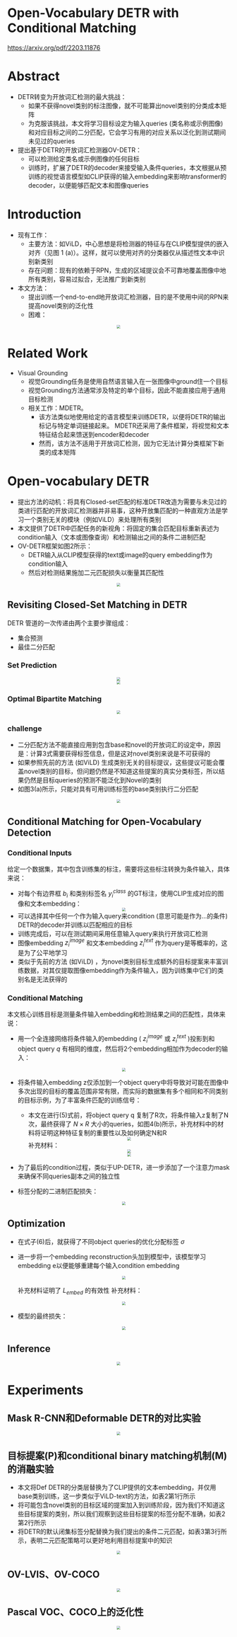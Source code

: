 # Open-Vocabulary DETR with Conditional Matching
https://arxiv.org/pdf/2203.11876
# Abstract
- DETR转变为开放词汇检测的最大挑战：
  - 如果不获得novel类别的标注图像，就不可能算出novel类别的分类成本矩阵
  - 为克服该挑战，本文将学习目标设定为输入queries (类名称或示例图像) 和对应目标之间的二分匹配，它会学习有用的对应关系以泛化到测试期间未见过的queries
- 提出基于DETR的开放词汇检测器OV-DETR：
  - 可以检测给定类名或示例图像的任何目标
  - 训练时，扩展了DETR的decoder来接受输入条件queries，本文根据从预训练的视觉语言模型如CLIP获得的输入embedding来影响transformer的decoder，以便能够匹配文本和图像queries
# Introduction
- 现有工作：
  - 主要方法：如ViLD，中心思想是将检测器的特征与在CLIP模型提供的嵌入对齐（见图 1 (a)）。这样，就可以使用对齐的分类器仅从描述性文本中识别新类别
  - 存在问题：现有的依赖于RPN，生成的区域提议会不可靠地覆盖图像中地所有类别，容易过拟合，无法推广到新类别
- 本文方法：
  - 提出训练一个end-to-end地开放词汇检测器，目的是不使用中间的RPN来提高novel类别的泛化性
  - 困难：
<center><img src=../images/image-50.png style="zoom:50%"></center>

# Related Work
- Visual Grounding
  - 视觉Grounding任务是使用自然语言输入在一张图像中ground住一个目标
  - 视觉Grounding方法通常涉及特定的单个目标，因此不能直接应用于通用目标检测
  - 相关工作：MDETR。
    - 该方法类似地使用给定的语言模型来训练DETR，以便将DETR的输出标记与特定单词链接起来。 MDETR还采用了条件框架，将视觉和文本特征结合起来馈送到encoder和decoder
    - 然而，该方法不适用于开放词汇检测，因为它无法计算分类框架下新类的成本矩阵

# Open-vocabulary DETR
- 提出方法的动机：将具有Closed-set匹配的标准DETR改造为需要与未见过的类进行匹配的开放词汇检测器并非易事，这种开放集匹配的一种直观方法是学习一个类别无关的模块（例如ViLD）来处理所有类别
- 本文提供了DETR中匹配任务的新视角：将固定的集合匹配目标重新表述为condition输入（文本或图像查询）和检测输出之间的条件二进制匹配
- OV-DETR框架如图2所示：
  - DETR输入从CLIP模型获得的text或image的query embedding作为condition输入
  - 然后对检测结果施加二元匹配损失以衡量其匹配性
<center><img src=../images/image-56.png style="zoom:50%"></center>

## Revisiting Closed-Set Matching in DETR
DETR 管道的一次传递由两个主要步骤组成：
- 集合预测
- 最佳二分匹配

### Set Prediction
<center><img src=../images/image-57.png style="zoom:50%"></center>
<center><img src=../images/image-58.png style="zoom:50%"></center>

### Optimal Bipartite Matching
<center><img src=../images/image-59.png style="zoom:50%"></center>

### challenge
- 二分匹配方法不能直接应用到包含base和novel的开放词汇的设定中，原因是：计算3式需要获得标签信息，但是这对novel类别来说是不可获得的
- 如果参照先前的方法 (如ViLD) 生成类别无关的目标提议，这些提议可能会覆盖novel类别的目标，但问题仍然是不知道这些提案的真实分类标签，所以结果仍然是目标queries的预测不能泛化到Novel的类别
- 如图3(a)所示，只能对具有可用训练标签的base类别执行二分匹配
<center><img src=../images/image-60.png style="zoom:50%"></center>

## Conditional Matching for Open-Vocabulary Detection
### Conditional Inputs
给定一个数据集，其中包含训练集的标注，需要将这些标注转换为条件输入，具体来说：
- 对每个有边界框 $b_i$ 和类别标签名 $y_i^{class}$ 的GT标注，使用CLIP生成对应的图像和文本embedding：
  <center><img src=../images/image-61.png style="zoom:50%"></center>
- 可以选择其中任何一个作为输入query来condition (意思可能是作为...的条件) DETR的decoder并训练以匹配相应的目标
- 训练完成后，可以在测试期间采用任意输入query来执行开放词汇检测
- 图像embedding $z_i^{image}$ 和文本embedding $z_i^{text}$ 作为query是等概率的，这是为了公平地学习
- 类似于先前的方法 (如ViLD) ，为novel类别目标生成额外的目标提案来丰富训练数据，对其仅提取图像embedding作为条件输入，因为训练集中它们的类别名是无法获得的

### Conditional Matching
本文核心训练目标是测量条件输入embedding和检测结果之间的匹配性，具体来说：
- 用一个全连接网络将条件输入的embedding ( $z_i^{image}$ 或 $z_i^{text}$ )投影到和object query $q$ 有相同的维度，然后将2个embedding相加作为decoder的输入：
    <center><img src=../images/image-62.png style="zoom:50%"></center>

- 将条件输入embedding z仅添加到一个object query中将导致对可能在图像中多次出现的目标的覆盖范围非常有限，而实际的数据集有多个相同和不同类别的目标示例，为了丰富条件匹配的训练信号：
  - 本文在进行(5)式前，将object query q 复制了R次，将条件输入z复制了N次，最终获得了 $N\times R$ 大小的queries，如图4(b)所示，补充材料中的材料将证明这种特征复制的重要性以及如何确定N和R
    <center><img src=../images/image-63.png style="zoom:50%"></center>
    补充材料：
    <center><img src=../images/image-68.png style="zoom:50%"></center>
    <center><img src=../images/image-69.png style="zoom:50%"></center>
- 为了最后的condition过程，类似于UP-DETR，进一步添加了一个注意力mask来确保不同queries副本之间的独立性
- 标签分配的二进制匹配损失：
  <center><img src=../images/image-64.png style="zoom:50%"></center>

## Optimization
- 在式子(6)后，就获得了不同object queries的优化分配标签 $\sigma$
- 进一步将一个embedding reconstruction头加到模型中，该模型学习embedding e以便能够重建每个输入condition embedding
    <center><img src=../images/image-65.png style="zoom:50%"></center>

    补充材料证明了 $L_{embed}$ 的有效性
    补充材料：
    <center><img src=../images/image-72.png style="zoom:50%"></center>
- 模型的最终损失：
    <center><img src=../images/image-66.png style="zoom:50%"></center>

## Inference
<center><img src=../images/image-67.png style="zoom:50%"></center>

# Experiments
## Mask R-CNN和Deformable DETR的对比实验
<center><img src=../images/image-70.png style="zoom:50%"></center>

## 目标提案(P)和conditional binary matching机制(M)的消融实验
- 本文将Def DETR的分类层替换为了CLIP提供的文本embedding，并仅用base类别训练，这一步类似于ViLD-text的方法，如表2第1行所示
- 将可能包含novel类别的目标区域的提案加入到训练阶段，因为我们不知道这些目标提案的类别，所以我们观察到这些目标提案的标签分配不准确，如表2第2行所示
- 将DETR的默认闭集标签分配替换为我们提出的条件二元匹配，如表3第3行所示，表明二元匹配策略可以更好地利用目标提案中的知识

<center><img src=../images/image-71.png style="zoom:50%"></center>

## OV-LVIS、OV-COCO
<center><img src=../images/image-73.png style="zoom:50%"></center>

## Pascal VOC、COCO上的泛化性
<center><img src=../images/image-74.png style="zoom:50%"></center>